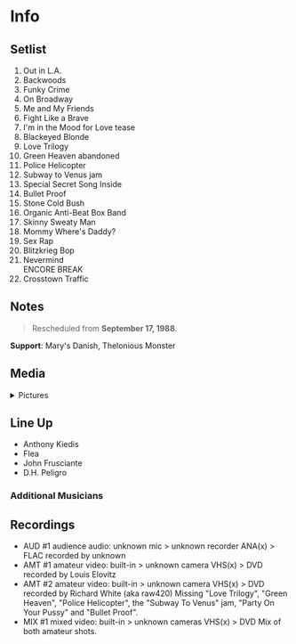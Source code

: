 # Info

## Setlist

1. Out in L.A.
2. Backwoods
3. Funky Crime
4. On Broadway
5. Me and My Friends
6. Fight Like a Brave
7. I'm in the Mood for Love tease
8. Blackeyed Blonde
9. Love Trilogy
10. Green Heaven abandoned
11. Police Helicopter
12. Subway to Venus jam
13. Special Secret Song Inside
14. Bullet Proof
15. Stone Cold Bush
16. Organic Anti-Beat Box Band
17. Skinny Sweaty Man
18. Mommy Where's Daddy?
19. Sex Rap
20. Blitzkrieg Bop
21. Nevermind
<br>ENCORE BREAK
22. Crosstown Traffic

## Notes

> Rescheduled from **September 17, 1988**.

**Support**: Mary's Danish, Thelonious Monster

## Media 

<details>
  <summary>Pictures</summary>
  <!--<img alt="Setlist" title="Setlist" src="_.jpg" height="200" />
  <img alt="Clipping" title="Clipping" src="_.jpg" height="200" />
  <img alt="Flyer" title="Flyer" src="_.jpg" height="200" />-->
</details>

## Line Up

* Anthony Kiedis
* Flea
* John Frusciante
* D.H. Peligro

### Additional Musicians

## Recordings

* AUD #1 audience audio: unknown mic > unknown recorder ANA(x) > FLAC recorded by unknown 
* AMT #1 amateur video: built-in > unknown camera VHS(x) > DVD recorded by Louis Elovitz
* AMT #2 amateur video: built-in > unknown camera VHS(x) > DVD recorded by Richard White (aka raw420) Missing "Love Trilogy", "Green Heaven", "Police Helicopter", the "Subway To Venus" jam, "Party On Your Pussy" and "Bullet Proof". 
* MIX #1 mixed video: built-in > unknown cameras VHS(x) > DVD Mix of both amateur shots.
